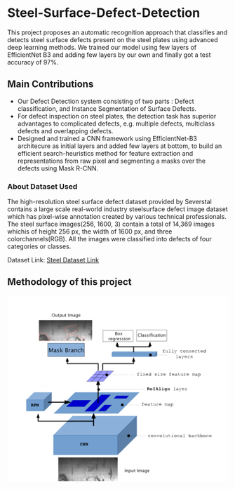 # Steel-Surface-Defect-Detection 
This  project  proposes  an  automatic  recognition  approach that classifies and detects steel surface defects present on the steel plates using advanced deep learning methods.
We trained our model using few layers of EfficientNet B3 and adding few layers by our own  and  finally got a test accuracy of 97%.

## Main Contributions
 - Our Defect Detection system consisting of two parts :  Defect classification, and Instance Segmentation of Surface Defects.
 - For defect inspection on steel plates, the detection task has superior advantages to complicated defects, e.g. multiple defects, multiclass defects and overlapping defects.
 - Designed and trained a CNN framework using EfficientNet-B3 architecure as initial layers and added few layers at bottom, to build an efficient search-heuristics method for feature extraction and representations from raw pixel and segmenting a masks over the defects using Mask R-CNN. 
 


### About Dataset Used


The  high-resolution  steel  surface  defect  dataset  provided by  Severstal  contains  a  large  scale  real-world  industry  steelsurface defect image dataset which has pixel-wise annotation created  by  various  technical  professionals.  The  steel  surface images(256, 1600, 3) contain a total of 14,369 images whichis  of  height  256  px,  the  width  of  1600  px,  and  three  colorchannels(RGB). All the images were classified into defects of four categories or classes.

Dataset Link: [Steel Dataset Link](https://www.kaggle.com/c/severstal-steel-defect-detection/data)


## Methodology of this project
<img src="https://github.com/chiragsamal/Steel-Surface-Defect-Detection/blob/master/Images/methodology.png">
